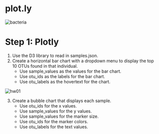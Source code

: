 # plot.ly

![bacteria](https://user-images.githubusercontent.com/78757067/122311063-6146f080-cedf-11eb-9663-4d6a384c2fbb.jpg)
# Step 1: Plotly


1. Use the D3 library to read in samples.json.
2. Create a horizontal bar chart with a dropdown menu to display the top 10 OTUs found in that individual.
   - Use sample_values as the values for the bar chart.
   - Use otu_ids as the labels for the bar chart.
   - Use otu_labels as the hovertext for the chart.

![hw01](https://user-images.githubusercontent.com/78757067/122311167-95221600-cedf-11eb-8478-39a3ccd31690.png)

3. Create a bubble chart that displays each sample.
   - Use otu_ids for the x values.
   - Use sample_values for the y values.
   - Use sample_values for the marker size.
   - Use otu_ids for the marker colors.
   - Use otu_labels for the text values.
